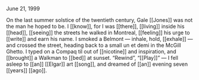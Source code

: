 June 21, 1999

On the last summer solstice of the twentieth century, Gale [[Jones]] was not the man he hoped to be. I [[know]], for I was [[there]], [[living]] inside his [[head]], [[seeing]] the streets he walked in Montreal, [[feeling]] his urge to [[write]] and earn his name. I smoked a Belmont — inhale, hold, [[exhale]] — and crossed the street, heading back to a small un et demi in the McGill Ghetto. I typed on a Compaq til out of [[nicotine]] and inspiration, and [[brought]] a Walkman to [[bed]] at sunset. “Rewind”, “[[Play]]” — I fell asleep to [[an]] [[Elgar]] art [[song]], and dreamed of [[an]] evening seven [[years]] [[ago]].
